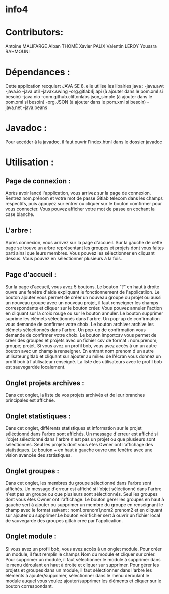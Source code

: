 # info4

# Contributors:
Antoine MALIFARGE
Alban THOMÉ
Xavier PALIX
Valentin LEROY
Youssra RAHMOUNI


# Dépendances : 

Cette application recquiert JAVA SE 8, elle utilise les libairies java :
-java.awt
-java.io
-java.util
-javax.swing
-org.gitlab4j.api (à ajouter dans le pom.xml si besoin)
-java.nio
-com.github.cliftonlabs.json_simple (à ajouter dans le pom.xml si besoin)
-org.JSON (à ajouter dans le pom.xml si besoin)
-java.net
-java.beans

# Javadoc :

Pour accéder à la javadoc, il faut ouvrir l'index.html dans le dossier javadoc

# Utilisation : 

## Page de connexion :

Après avoir lancé l'application, vous arrivez sur la page de connexion.
Rentrez nom.prénom et votre mot de passe Gitlab telecom dans les champs respectifs, 
puis appuyez sur entrer ou cliquer sur le bouton comfirmer pour vous connecter.
Vous pouvez afficher votre mot de passe en cochant la case blanche.

## L'arbre :

Après connexion, vous arrivez sur la page d'accueil. Sur la gauche de cette page se trouve un arbre représentant les groupes et projets dont vous faites parti ainsi que leurs membres. Vous pouvez les sélectionner en cliquant dessus. Vous pouvez en séléctionner plusieurs à la fois.

## Page d'accueil :

Sur la page d'accueil, vous avez 5 boutons. Le bouton "?" en haut à droite ouvre une fenêtre d'aide expliquant le fonctionnement de l'applicatiion.
Le bouton ajouter vous permet de créer un nouveau groupe ou projet ou aussi un nouveau groupe avec un nouveau projet, il faut renseigner les champs correspondants et cliquer sur le bouton créer. Vous pouvez annuler l'action en cliquant sur la croix rouge ou sur le bouton annuler.
Le bouton supprimer suprime les élémets sélectionnés dans l'arbre. Un pop-up de confirmation vous demande de confirmer votre choix.
Le bouton archiver archive les élémets sélectionnés dans l'arbre. Un pop-up de confirmation vous demande de confirmer votre choix.
Le bouton importcsv vous permet de créer des groupes et projets avec un fichier csv de format : nom.prenom; groupe; projet.
Si vous avez un profil bob, vous avez accès à un un autre bouton avec un champ à renseigner. En entrant nom.prenom d'un autre utilisateur gitlab et cliquant sur ajouter au milieu de l'écran vous donnez un profil bob à l'utilisateur renseigné. La liste des utilisateurs avec le profil bob est sauvegardée localement. 

## Onglet projets archives :

Dans cet onglet, la liste de vos projets archivés et de leur branches principales est affichée.

## Onglet statistiques :

Dans cet onglet, différents statistiques et information sur le projet séléctionné dans l'arbre sont affichés. Un message d'erreur est affiché si l'objet sélectionné dans l'arbre n'est pas un projet ou que plusieurs sont séléctionnés. Seul les projets dont vous êtes Owner ont l'affichage des statistiques. Le bouton + en haut à gauche ouvre une fenêtre avec une vision avancée des statistiques.

## Onglet groupes : 

Dans cet onglet, les membres du groupe sélectionné dans l'arbre sont affichés. Un message d'erreur est affiché si l'objet séléctionné dans l'arbre n'est pas un groupe ou que plusieurs sont sélectionnés. Seul les groupes dont vous êtes Owner ont l'affichage. Le bouton gérer les groupes en haut à gauche sert à ajouter ou supprimer un membre du groupe en renseignant le champ avec le format suivant : nom1.prenom1,nom2.prenom2 et en cliquant sur ajouter ou supprimer.Le bouton voir fichier sert à ouvrir un fichier local de sauvegarde des groupes gitlab crée par l'application.

## Onglet module :

Si vous avez un profil bob, vous avez accès à un onglet module.
Pour créer un module, il faut remplir le champs Nom du module et cliquer sur créer.
Pour supprimer un module, il faut sélectionner le module à supprimer dans le menu déroulant en haut à droite et cliquer sur supprimer.
Pour gérer les projets et groupes dans un module, il faut sélectionner dans l'arbre les éléments à ajouter/supprimer, sélectionner dans le menu déroulant le module auquel vous voulez ajouter/supprimer les éléments et cliquer sur le bouton correspondant. 
